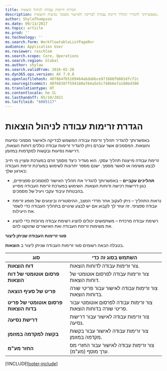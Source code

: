 ```yaml
---
title: הגדרת זרימות עבודה לניהול הוצאות
description: באפשרותך להגדיר תהליך זרימת עבודה לבדיקה ולאישור מסמכי נסיעות והוצאות.
author: ShylaThompson
ms.date: 09/13/2017
ms.topic: article
ms.prod: ''
ms.technology: ''
ms.search.form: WorkflowtableListPageRnr
audience: Application User
ms.reviewer: roschlom
ms.search.scope: Core, Operations
ms.search.region: Global
ms.author: shylaw
ms.search.validFrom: 2016-02-28
ms.dyn365.ops.version: AX 7.0.0
ms.openlocfilehash: 4070b4fb5109464abdabbce971688fb881dfcf2c
ms.sourcegitcommit: 40f68387f594180af64a5e5c748b6efa188bd300
ms.translationtype: HT
ms.contentlocale: he-IL
ms.lasthandoff: 05/10/2021
ms.locfileid: "6005117"
---
```

# <a name="set-up-expense-management-workflows"></a>הגדרת זרימות עבודה לניהול הוצאות

באפשרותך להגדיר תהליך זרימת עבודה המשמש לבדיקה ולאישור מסמכי נסיעות והוצאות. המסמכים אשר עוברם ניתן להגדיר זרימות עבודה כוללים דוחות הוצאות, דרישות נסיעות ובקשות למקדמות במזומן.

זרימת עבודה מייצגת תהליך עסקי. הוא מגדיר כיצד מסמך זורם במערכת ומציין מי חייב לבצע משימה או לאשר מסמך. ישנם מספר יתרונות לשימוש במערכת זרימת העבודה בארגון שלך:

-   **תהליכים עקביים** – באפשרותך להגדיר את תהליך האישור למסמכים ספציפיים, כגון דרישות רכישה ודוחות הוצאות. השימוש במערכת זרימת העבודה מסייע בהבטחת עיבוד עקבי ויעיל של מסמכים.

-   נראות התהליך – ניתן לעקוב אחר מדדי המצב, ההיסטוריה וביצועים של מופע זרימת עבודה ספציפי. זה עוזר לך לקבוע אם יש לבצע שינויים בתהליך העבודה כדי לשפר את היעילות.

-   רשימת עבודה מרכזית – משתמשים יכולים להציג רשימת עבודה מרוכזת כדי להציג את משימות זרימת העבודה ואת האישורים שהוקצו להם. 

**סוגי זרימות העבודה שניתן ליצור**

בטבלה הבאה רשומים סוגי זרימות העבודה שניתן ליצור ב **הוצאות**.


|              <strong>סוג</strong>              |                   <strong>השתמש בסוג זה כדי</strong>                   |
|-------------------------------------------------|-----------------------------------------------------------------------|
|         <strong>דוח הוצאות</strong>         |            צור זרימות עבודה לדוחות הוצאות.             |
|  <strong>פרסום אוטומטי של דוח הוצאות</strong>   |        צור זרימות עבודה לפרסום אוטומטי של דוחות הוצאות.        |
|       <strong>פריט של סעיף הוצאה</strong>        |     צור זרימות עבודה לאישור עבור פריטי שורה בדוחות הוצאות.      |
| <strong>פרסום אוטומטי של פריט בדוח הוצאות</strong> | צור זרימות עבודה לפרסום אוטומטי עבור פריטי שורה בדוחות הוצאות. |
|       <strong>דרישת נסיעה</strong>       |          צור זרימות עבודה לאישור עבור דרישות נסיעה.           |
|      <strong>בקשה למקדמה במזומן</strong>      |         צור זרימות עבודה לאישור עבור בקשות מקדמה במזומן.          |
|        <strong>החזר מע"מ</strong>        | צור זרימות עבודה לאישור עבור החזרי מס ערך מוסף (מע"מ).  |



[!INCLUDE[footer-include](../includes/footer-banner.md)]